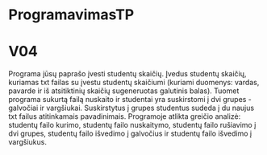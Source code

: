 # ProgramavimasTP

# V04
Programa jūsų paprašo įvesti studentų skaičių. Įvedus studentų skaičių, kuriamas txt failas su įvestu studentų skaičiumi (kuriami duomenys: vardas, pavarde ir iš atsitiktinių skaičių sugeneruotas galutinis balas). Tuomet programa sukurtą failą nuskaito ir studentai yra suskirstomi į dvi grupes -  galvočiai ir vargšiukai. Suskirstytus į grupes studentus sudeda į du naujus txt failus atitinkamais pavadinimais.
Programoje atlikta greičio analizė: studentų failo kurimo, studentų failo nuskaitymo, studentų failo rušiavimo į dvi grupes, studentų failo išvedimo į galvočius ir studentų failo išvedimo į vargšiukus.
